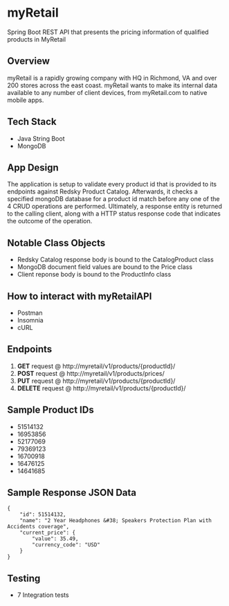 # myRetail
Spring Boot REST API that presents the pricing information of qualified products in MyRetail

## Overview
myRetail is a rapidly growing company with HQ in Richmond, VA and over 200 stores across the east coast. myRetail wants to make its internal data available to any number of client devices, from myRetail.com to native mobile apps.

## Tech Stack
- Java String Boot
- MongoDB

## App Design
The application is setup to validate every product id that is provided to its endpoints against Redsky Product Catalog. Afterwards, it checks a specified mongoDB database for a product id match before any one of the 4 CRUD operations are performed. Ultimately, a response entity is returned to the calling client, along with a HTTP status response code that indicates the outcome of the operation. 

## Notable Class Objects
- Redsky Catalog response body is bound to the CatalogProduct class
- MongoDB document field values are bound to the Price class
- Client reponse body is bound to the ProductInfo class

## How to interact with myRetailAPI
- Postman
- Insomnia
- cURL

## Endpoints
1. **GET** request @ http://myretail/v1/products/{productId}/
2. **POST** request @ http://myretail/v1/products/prices/
3. **PUT** request @ http://myretail/v1/products/{productId}/
4. **DELETE** request @ http://myretail/v1/products/{productId}/

## Sample Product IDs
- 51514132
- 16953856
- 52177069
- 79369123
- 16700918
- 16476125
- 14641685

## Sample Response JSON Data
```
{
    "id": 51514132,
    "name": "2 Year Headphones &#38; Speakers Protection Plan with Accidents coverage",
    "current_price": {
        "value": 35.49,
        "currency_code": "USD"
    }
}
```

## Testing
- 7 Integration tests

